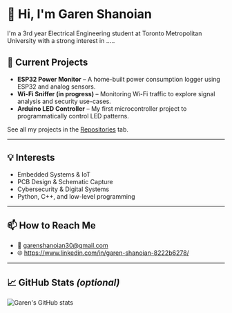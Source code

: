 # 👋 Hi, I'm Garen Shanoian

I'm a 3rd year Electrical Engineering student at Toronto Metropolitan University with a strong interest in .....

## 🔧 Current Projects
- **ESP32 Power Monitor** – A home-built power consumption logger using ESP32 and analog sensors.
- **Wi-Fi Sniffer (in progress)** – Monitoring Wi-Fi traffic to explore signal analysis and security use-cases.
- **Arduino LED Controller** – My first microcontroller project to programmatically control LED patterns.

See all my projects in the [Repositories](https://github.com/yourusername?tab=repositories) tab.

---

## 💡 Interests
- Embedded Systems & IoT
- PCB Design & Schematic Capture
- Cybersecurity & Digital Systems
- Python, C++, and low-level programming

---

## 📫 How to Reach Me
- 📧 garenshanoian30@gmail.com
- 🌐 https://www.linkedin.com/in/garen-shanoian-8222b6278/
  
---

## 📈 GitHub Stats *(optional)*

![Garen's GitHub stats](https://github-readme-stats.vercel.app/api?username=yourusername&show_icons=true&hide=stars&count_private=true)


